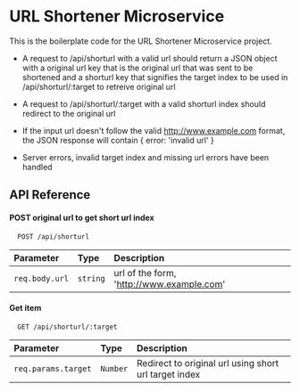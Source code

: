 # URL Shortener Microservice

This is the boilerplate code for the URL Shortener Microservice project.

- A request to /api/shorturl with a valid url should return a JSON object with a original url key that is the original url that was sent to be shortened and a shorturl key that signifies the target index to be used in /api/shorturl/:target to retreive original url

- A request to /api/shorturl/:target with a valid shorturl index should redirect to the original url

- If the input url doesn't follow the valid http://www.example.com format, the JSON response will contain { error: 'invalid url' }

- Server errors, invalid target index and missing url errors have been handled

## API Reference

#### POST original url to get short url index

```http
  POST /api/shorturl
```

| Parameter      | Type     | Description                               |
| :------------- | :------- | :---------------------------------------- |
| `req.body.url` | `string` | url of the form, 'http://www.example.com' |

#### Get item

```http
  GET /api/shorturl/:target
```

| Parameter           | Type     | Description                                           |
| :------------------ | :------- | :---------------------------------------------------- |
| `req.params.target` | `Number` | Redirect to original url using short url target index |
